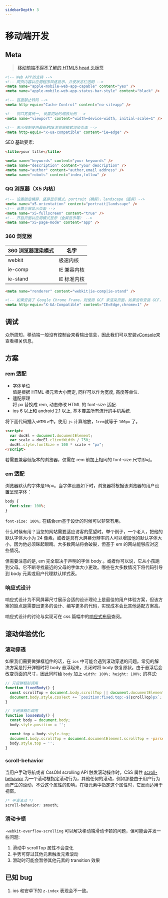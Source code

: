 ```yaml
---
sidebarDepth: 3
---
```


# 移动端开发

## Meta

> [移动前端不得不了解的 HTML5 head 头标签](https://www.html.cn/archives/6410)

```html
<!-- Web APP的支持 -->
<!-- 网页内容以应用程序风格显示，并使状态栏透明 -->
<meta name="apple-mobile-web-app-capable" content="yes" />
<meta name="apple-mobile-web-app-status-bar-style" content="black" />

<!-- 百度禁止转码 -->
<meta http-equiv="Cache-Control" content="no-siteapp" />

<!-- 视口宽度统一, 设置初始的缩放比例 -->
<meta name="viewport" content="width=device-width, initial-scale=1" />

<!-- 表示强制使用最新的IE浏览器模式渲染页面 -->
<meta http-equiv="x-ua-compatible" content="ie=edge" />
```

SEO 基础要素:

```html
<title>your title</title>

<meta name="keywords" content="your keywords" />
<meta name="description" content="your description" />
<meta name="author" content="author,email address" />
<meta name="robots" content="index,follow" />
```

### QQ 浏览器（X5 内核）

```html
<!-- 设置锁定横屏、竖屏显示模式，portrait（横屏），landscape（竖屏）-->
<meta name="x5-orientation" content="portrait|landscape" />
<!-- 设置全屏显示页面 -->
<meta name="x5-fullscreen" content="true" />
<!-- 开启页面以应用模式显示（全屏显示等） -->
<meta name="x5-page-mode" content="app" />
```

### 360 浏览器

| 360 浏览器渲染模式 | 名字        |
| ------------------ | ----------- |
| webkit             | 极速内核    |
| ie-comp            | IE 兼容内核 |
| ie-stand           | IE 标准内核 |

```html
<meta name="renderer" content="webkit|ie-comp|ie-stand" />

<!-- 如果安装了 Google Chrome Frame，则使用 GCF 来渲染页面，如果没有安装 GCF，则使用最高版本的 IE 内核进行渲染。 -->
<meta http-equiv="X-UA-Compatible" content="IE=Edge,chrome=1" />
```

## 调试

众所周知，移动端一般没有控制台来看输出信息，因此我们可以安装[vConsole](https://github.com/Tencent/vConsole)来查看相关信息。

## 方案

### rem 适配

- 字体单位  
  值是根据 HTML 根元素大小而定, 同样可以作为宽度, 高度等单位.
- 适配原理  
  将 px 替换成 rem, 动态修改 HTML 的 font-size 适配.
- ios 6 以上和 android 2.1 以上, 基本覆盖所有流行的手机系统.

将下面代码插入`<HTML>`中。使用 `js` 计算缩放，`1rem`就等于 `100px` 了。

```html
<script>
  var docEl = document.documentElement;
  var scale = docEl.clientWidth / 750;
  docEl.style.fontSize = 100 * scale + "px";
</script>
```

若需要兼容低版本的浏览器，仅需在 rem 前加上相同的 font-size 尺寸即可。

### em 适配

浏览器默认的字体是16px。当字体设置如下时，浏览器将根据该浏览器的用户设置呈现字体：

``` css
body {
  font-size: 100%;
}
```

`font-size: 100%;` 在结合em基于设计的时候可以非常有用。

什么时候有用？当您的网站需要适应访客的愿望时。举个例子，一个老人，把他的默认字体大小为 24 像素。或者是具有大屏幕分辨率的人可以增加他的默认字体大小，因为他必须眯起眼睛。大多数网站将会破裂，但基于 em 的网站能够应对这些情况。

但需要注意的是, em 完全取决于声明的字体 body 。或者你可以说，它从小孩跑到父母。它不断寻找最近的父母的字体大小更改。哪些在大多数情况下将代码引导到 body 元素或用户代理默认样式表。

### 响应式设计

响应式设计为不同屏幕尺寸展示合适的设计理论上是最佳的用户体验方案，但该方案的缺点是需要出更多的设计、编写更多的代码，实现成本会比其他适配方案高。

响应式设计的讨论与实现可在 css 篇幅中的[响应式布局](../css/README.md#响应式布局)查阅。

## 滚动体验优化

### 滚动穿透

如果我们需要做弹框组件的话，在 `ios` 中可能会遇到滚动穿透的问题。常见的解决方案是打开弹框时将 body 悬浮起来，关闭时将 body 恢复原状。由于悬浮后会改变页面的尺寸，因此同时给 `body` 加上 `width: 100%; height: 100%;` 的样式:

``` js
// 开启弹框前调用
function fixedBody() {
  const scrollTop = document.body.scrollTop || document.documentElement.scrollTop;
  document.body.style.cssText += `position:fixed;top:-${scrollTop}px`;
}

// 关闭弹框后调用
function looseBody() {
  const body = document.body;
  body.style.position = '';

  const top = body.style.top;
  document.body.scrollTop = document.documentElement.scrollTop = -parseInt(top);
  body.style.top = '';
}

```

### scroll-behavior

当用户手动导航或者 CssOM scrolling API 触发滚动操作时，CSS 属性 [scroll-behavior](https://developer.mozilla.org/zh-CN/docs/Web/CSS/scroll-behavior) 为一个滚动框指定滚动行为，其他任何的滚动，例如那些由于用户行为而产生的滚动，不受这个属性的影响。在根元素中指定这个属性时，它反而适用于视窗。

``` css
/* 平滑滚动 */
scroll-behavior: smooth;
```

### 滑动卡顿

`-webkit-overflow-scrolling` 可以解决移动端滑动卡顿的问题，但可能会并发一些问题:

1. 滑动中 scrollTop 属性不会变化
2. 手势可穿过其他元素触发元素滚动
3. 滑动时可能会暂停其他元素的 transition 效果

## 已知 bug

1. ios 和安卓下的 `z-index` 表现会不一致。
